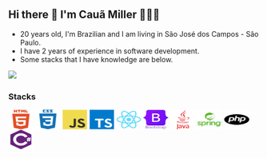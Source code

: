 
## Hi there 👋 I'm Cauã Miller 👨🏻‍💻

- 20 years old, I'm Brazilian and I am living in São José dos Campos - São Paulo.
- I have 2 years of experience in software development. 
- Some stacks that I have knowledge are below.

<a href="https://www.linkedin.com/in/cauamillersantos/" target="_blank"><img src="https://img.shields.io/badge/linkedin-0A66C2?style=for-the-badge&logo=linkedin&logoColor=white"/></a>

### Stacks
<div>
    <img align="center"  height="40" width="50" src="https://raw.githubusercontent.com/devicons/devicon/master/icons/html5/html5-plain-wordmark.svg">
    <img align="center"  height="40" width="50" src="https://raw.githubusercontent.com/devicons/devicon/master/icons/css3/css3-plain-wordmark.svg">
    <img align="center"  height="40" width="50" src="https://raw.githubusercontent.com/devicons/devicon/master/icons/javascript/javascript-original.svg">
    <img align="center"  height="40" width="50" src="https://raw.githubusercontent.com/devicons/devicon/master/icons/typescript/typescript-original.svg">
    <img align="center"  height="40" width="50" src="https://raw.githubusercontent.com/devicons/devicon/1119b9f84c0290e0f0b38982099a2bd027a48bf1/icons/react/react-original.svg">
    <img align="center"  height="40" width="50" src="https://raw.githubusercontent.com/devicons/devicon/master/icons/bootstrap/bootstrap-original-wordmark.svg">
    <img align="center"  height="40" width="50" src="https://raw.githubusercontent.com/devicons/devicon/1119b9f84c0290e0f0b38982099a2bd027a48bf1/icons/java/java-plain-wordmark.svg">
    <img align="center"  height="40" width="50" src="https://raw.githubusercontent.com/devicons/devicon/1119b9f84c0290e0f0b38982099a2bd027a48bf1/icons/spring/spring-original-wordmark.svg">
    <img align="center"  height="40" width="50" src="https://github.com/devicons/devicon/blob/master/icons/php/php-plain.svg">
    <img align="center"  height="40" width="50" src="https://raw.githubusercontent.com/devicons/devicon/master/icons/csharp/csharp-plain.svg">
</div>

#
